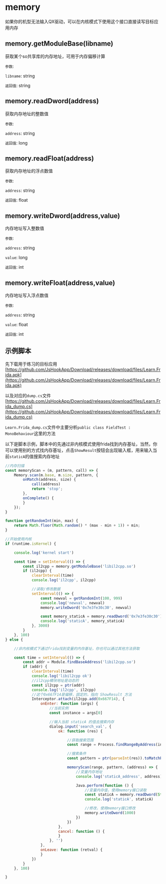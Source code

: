 # memory

如果你的机型无法输入QX驱动，可以在内核模式下使用这个接口直接读写目标应用内存

## memory.getModuleBase(libname)

获取某个so共享库的内存地址，可用于内存偏移计算

`参数`:

`libname`: string

`返回值`: string

## memory.readDword(address)

获取内存地址的整数值

`参数`:

`address`: string

`返回值`: long

## memory.readFloat(address)

获取内存地址的浮点数值

`参数`:

`address`: string

`返回值`: float

## memory.writeDword(address,value)

内存地址写入整数值

`参数`:

`address`: string

`value`: long

`返回值`: int

## memory.writeFloat(address,value)

内存地址写入浮点数值

`参数`:

`address`: string

`value`: float

`返回值`: int

## 示例脚本

先下载用于练习的目标应用[https://github.com/JsHookApp/Download/releases/download/files/Learn.Frida.apk](https://github.com/JsHookApp/Download/releases/download/files/Learn.Frida.apk)

以及对应的`dump.cs`文件[https://github.com/JsHookApp/Download/releases/download/files/Learn.Frida_dump.cs](https://github.com/JsHookApp/Download/releases/download/files/Learn.Frida_dump.cs)

`Learn.Frida_dump.cs`文件中主要分析`public class FieldTest : MonoBehaviour`这里的方法

以下是脚本示例，脚本中的先通过非内核模式使用frida找到内存基址，当然，你可以使用别的方式找内存基址，点击`ShowResult`按钮会出现输入框，用来输入当前`staticA`的值搜索内存地址

```javascript
//内存扫描
const memoryScan = (m, pattern, call) => {
    Memory.scan(m.base, m.size, pattern, {
        onMatch(address, size) {
            call(address)
            return 'stop';
        },
        onComplete() {
        }
    });
}

function getRandomInt(min, max) {
    return Math.floor(Math.random() * (max - min + 1)) + min;
}

//开始使用内核
if (runtime.isKernel) {

    console.log('kernel start')

    const time = setInterval(() => {
        const il2cpp = memory.getModuleBase('libil2cpp.so')
        if (il2cpp) {
            clearInterval(time)
            console.log('il2cpp', il2cpp)

            //读取/修改数据
            setInterval(() => {
                const newval = getRandomInt(100, 999)
                console.log('newval', newval)
                memory.writeDword('0x7e3fe30c30', newval)

                const memory_staticA = memory.readDword('0x7e3fe30c30')
                console.log('staticA', memory_staticA)
            }, 3000)
        }
    }, 100)
} else {

    //非内核模式下通过frida找到变量的内存基址，你也可以通过其他方法获取

    const time = setInterval(() => {
        const addr = Module.findBaseAddress('libil2cpp.so')
        if (addr) {
            clearInterval(time)
            console.log('libil2cpp ok')
            //il2cpp模块地址是动态的
            const il2cpp = ptr(addr)
            console.log('il2cpp', il2cpp)
            //这个0x667F14是偏移，固定的，指向 ShowResult 方法
            Interceptor.attach(il2cpp.add(0x667F14), {
                onEnter: function (args) {
                    //当前实例
                    const instance = args[0]

                    //输入当前 staticA 的值去搜索内存
                    dialog.input('search_val', {
                        ok: function (res) {

                            //获取搜索范围
                            const range = Process.findRangeByAddress(instance)

                            //搜索条件
                            const pattern = ptr(parseInt(res)).toMatchPattern().replace(' 00 00 00 00', '')

                            memoryScan(range, pattern, (address) => {
                                //变量内存地址
                                console.log('staticA_address', address)

                                Java.perform(function () {
                                    //变量内存值，使用memory接口读取
                                    const staticA = memory.readDword(String(address))
                                    console.log('staticA', staticA)

                                    //修改，使用memory接口修改
                                    memory.writeDword(1000)
                                })
                            })
                        },
                        cancel: function () {
                        }
                    }, '')
                },
                onLeave: function (retval) {
                }
            })
        }
    }, 100)

}

```
